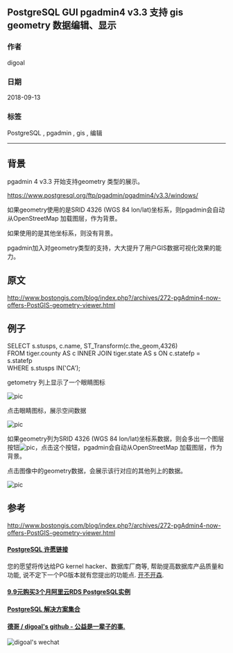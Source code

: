 ## PostgreSQL GUI pgadmin4 v3.3 支持 gis geometry 数据编辑、显示   
                                                             
### 作者                                                             
digoal                                                             
                                                             
### 日期                                                             
2018-09-13                                                           
                                                             
### 标签                                                             
PostgreSQL , pgadmin , gis , 编辑   
                                                             
----                                                             
                                                             
## 背景      
pgadmin 4 v3.3 开始支持geometry 类型的展示。  
  
https://www.postgresql.org/ftp/pgadmin/pgadmin4/v3.3/windows/  
  
如果geometry使用的是SRID 4326 (WGS 84 lon/lat)坐标系，则pgadmin会自动从OpenStreetMap 加载图层，作为背景。  
  
如果使用的是其他坐标系，则没有背景。  
  
pgadmin加入对geometry类型的支持，大大提升了用户GIS数据可视化效果的能力。  
  
## 原文    
http://www.bostongis.com/blog/index.php?/archives/272-pgAdmin4-now-offers-PostGIS-geometry-viewer.html  
  
## 例子  
SELECT s.stusps, c.name, ST_Transform(c.the_geom,4326)  
FROM tiger.county AS c INNER JOIN tiger.state AS s ON c.statefp = s.statefp   
WHERE s.stusps IN('CA');  
  
getometry 列上显示了一个眼睛图标  
  
![pic](20180913_02_pic_001.png)  
  
点击眼睛图标，展示空间数据  
  
![pic](20180913_02_pic_002.png)  
  
如果geometry列为SRID 4326 (WGS 84 lon/lat)坐标系数据，则会多出一个图层按钮![pic](20180913_02_pic_003.png)，点击这个按钮，pgadmin会自动从OpenStreetMap 加载图层，作为背景。  
  
点击图像中的geometry数据，会展示该行对应的其他列上的数据。  
  
![pic](20180913_02_pic_004.png)  
    
## 参考    
http://www.bostongis.com/blog/index.php?/archives/272-pgAdmin4-now-offers-PostGIS-geometry-viewer.html  
  
  
  
  
  
  
  
  
  
  
  
  
  
  
  
  
  
  
  
  
  
  
  
  
  
  
  
  
  
  
  
  
  
  
  
  
  
  
  
  
  
  
  
  
  
  
  
  
  
  
  
  
  
  
  
  
  
  
  
  
#### [PostgreSQL 许愿链接](https://github.com/digoal/blog/issues/76 "269ac3d1c492e938c0191101c7238216")
您的愿望将传达给PG kernel hacker、数据库厂商等, 帮助提高数据库产品质量和功能, 说不定下一个PG版本就有您提出的功能点. [开不开森](https://github.com/digoal/blog/issues/76 "269ac3d1c492e938c0191101c7238216").  
  
  
#### [9.9元购买3个月阿里云RDS PostgreSQL实例](https://www.aliyun.com/database/postgresqlactivity "57258f76c37864c6e6d23383d05714ea")
  
  
#### [PostgreSQL 解决方案集合](https://yq.aliyun.com/topic/118 "40cff096e9ed7122c512b35d8561d9c8")
  
  
#### [德哥 / digoal's github - 公益是一辈子的事.](https://github.com/digoal/blog/blob/master/README.md "22709685feb7cab07d30f30387f0a9ae")
  
  
![digoal's wechat](../pic/digoal_weixin.jpg "f7ad92eeba24523fd47a6e1a0e691b59")
  
